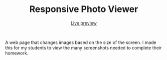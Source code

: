 <h1 align="center">Responsive Photo Viewer</h1>
<p align="center">
  <a href="https://obsessive-coder.github.io/responsive-photo-viewer/">Live preview</a>
</p>
<br>
<p>
  A web page that changes images based on the size of the screen. I made this for my students to view the many screenshots needed to complete their homework.
</p>
